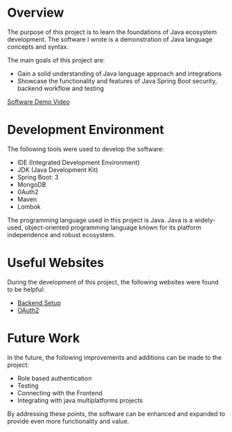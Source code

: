 # Overview

The purpose of this project is to learn the foundations of Java ecosystem development. The software I wrote is a demonstration of Java language concepts and syntax.

The main goals of this project are:

- Gain a solid understanding of Java language approach and integrations
- Showcase the functionality and features of Java Spring Boot security, backend workflow and testing 

[Software Demo Video](https://youtu.be/2bmaPSpahrs)

# Development Environment

The following tools were used to develop the software:

- IDE (Integrated Development Environment)
- JDK (Java Development Kit)
- Spring Boot: 3
- MongoDB
- 0Auth2 
- Maven 
- Lombok

The programming language used in this project is Java. Java is a widely-used, object-oriented programming language known for its platform independence and robust ecosystem.

# Useful Websites

During the development of this project, the following websites were found to be helpful:

- [Backend Setup](https://www.youtube.com/watch?v=5PdEmeopJVQ&t=340s&ab_channel=freeCodeCamp.org)
- [OAuth2](https://www.youtube.com/watch?v=us0VjFiHogo&ab_channel=DanVega)

# Future Work

In the future, the following improvements and additions can be made to the project:

- Role based authentication
- Testing
- Connecting with the Frontend
- Integrating with java multiplatforms projects 

By addressing these points, the software can be enhanced and expanded to provide even more functionality and value.
